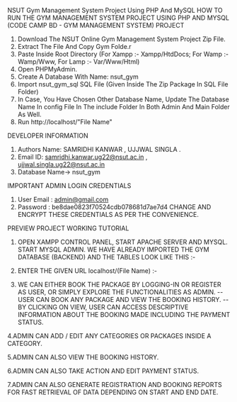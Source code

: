 NSUT Gym Management System Project Using PHP And MySQL
HOW TO RUN THE GYM MANAGEMENT SYSTEM PROJECT USING PHP AND MYSQL (CODE CAMP BD - GYM MANAGEMENT SYSTEM) PROJECT
1.	Download The NSUT Online Gym Management System Project Zip File.
2.	Extract The File And Copy Gym Folde.r 
3.	Paste Inside Root Directory  (For Xampp :- Xampp/HtdDocs; For Wamp :- Wamp/Www, For Lamp :- Var/Www/Html)
4.	Open PHPMyAdmin.
5.	Create A Database With Name: nsut_gym
6.	Import nsut_gym_sql SQL File (Given Inside The Zip Package In SQL File Folder)
7.	In Case, You Have Chosen Other Database Name, Update The Database Name In config File In The include Folder In Both Admin And Main Folder As Well.
8.	Run http://localhost/"File Name"

DEVELOPER INFORMATION
1.	Authors Name: SAMRIDHI KANWAR , UJJWAL SINGLA .                                                                             
2.	Email ID:  samridhi.kanwar.ug22@nsut.ac.in , ujjwal.singla.ug22@nsut.ac.in 
3. Database Name->  nsut_gym

IMPORTANT
ADMIN LOGIN CREDENTIALS
1. User Email : admin@gmail.com 
2.  Password : be8dae0823f70524cdb078681d7ae7d4
CHANGE AND ENCRYPT THESE CREDENTIALS AS PER THE CONVENIENCE.

PREVIEW
PROJECT WORKING TUTORIAL

1.	OPEN XAMPP CONTROL PANEL, START APACHE SERVER AND MYSQL. START MYSQL ADMIN. WE HAVE ALREADY IMPORTED THE GYM DATABASE (BACKEND) AND THE TABLES LOOK LIKE THIS :-

2.	ENTER THE GIVEN URL localhost/(File Name) :-

3.	WE CAN EITHER BOOK THE PACKAGE BY LOGGING-IN OR REGISTER AS USER, OR SIMPLY EXPLORE THE FUNCTIONALITIES AS ADMIN.
--USER CAN BOOK ANY PACKAGE AND VIEW THE BOOKING HISTORY.
--BY CLICKING ON VIEW, USER CAN ACCESS DESCRIPTIVE INFORMATION ABOUT THE BOOKING MADE INCLUDING THE PAYMENT STATUS.

4.ADMIN CAN ADD / EDIT ANY CATEGORIES OR PACKAGES INSIDE A CATEGORY.

5.ADMIN CAN ALSO VIEW THE BOOKING HISTORY.

6.ADMIN CAN ALSO TAKE ACTION AND EDIT PAYMENT STATUS.

7.ADMIN CAN ALSO GENERATE REGISTRATION AND BOOKING REPORTS FOR FAST RETRIEVAL OF DATA DEPENDING ON START AND END DATE.

 





